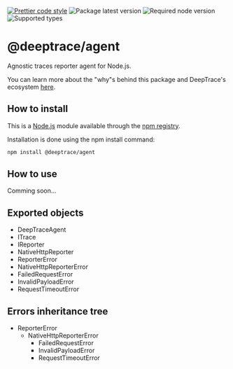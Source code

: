 [![Prettier code style](https://img.shields.io/badge/code_style-prettier+custom-brightgreen.svg)](https://standardjs.com)
![Package latest version](https://img.shields.io/npm/v/@deeptrace/agent/latest.svg?label=%40deeptrace%2Fagent)
![Required node version](https://img.shields.io/node/v/@deeptrace/agent.svg?style=flat)
![Supported types](https://img.shields.io/npm/types/@deeptrace/agent.svg)

# @deeptrace/agent

Agnostic traces reporter agent for Node.js.

You can learn more about the "why"s behind this package and DeepTrace's ecosystem [here](https://app.gitbook.com/@deeptrace/s/docs/js-packages/deeptrace-agent).


## How to install

This is a [Node.js](https://nodejs.org/en/) module available through the [npm registry](https://www.npmjs.com).

Installation is done using the npm install command:

```sh
npm install @deeptrace/agent
```

## How to use

Comming soon...


## Exported objects

- DeepTraceAgent
- ITrace
- IReporter
- NativeHttpReporter
- ReporterError
- NativeHttpReporterError
- FailedRequestError
- InvalidPayloadError
- RequestTimeoutError


## Errors inheritance tree

- ReporterError
    - NativeHttpReporterError
        - FailedRequestError
        - InvalidPayloadError
        - RequestTimeoutError
